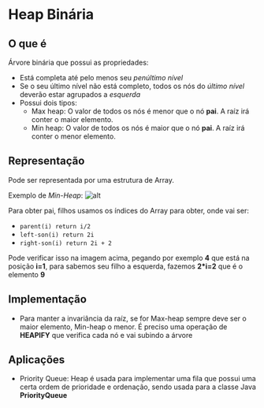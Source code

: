 # Heap Binária

## O que é

Árvore binária que possui as propriedades:

- Está completa até pelo menos seu *penúltimo nível*
- Se o seu último nível não está completo, todos os nós do *último nível* deverão estar agrupados a *esquerda*
- Possui dois tipos:
    - Max heap: O valor de todos os nós é menor que o nó **pai**. A raíz irá conter o maior elemento.
    - Min heap: O valor de todos os nós é maior que o nó **pai**. A raíz irá conter o menor elemento.

## Representação

Pode ser representada por uma estrutura de Array.

Exemplo de *Min-Heap*:
![alt](https://codigocomcafe.files.wordpress.com/2010/09/heap1.png)

Para obter pai, filhos usamos os índices do Array para obter, onde vai ser:

- `parent(i) return i/2`
- `left-son(i) return 2i`
- `right-son(i) return 2i + 2`

Pode verificar isso na imagem acima, pegando por exemplo **4** que está na posição **i=1**, para sabemos seu filho a esquerda, fazemos **2*i=2** que é o elemento **9**


## Implementação

- Para manter a invariância da raíz, se for Max-heap sempre deve ser o maior elemento, Min-heap o menor. É preciso uma operação de **HEAPIFY** que verifica cada nó e vai subindo a árvore


## Aplicações
- Priority Queue: Heap é usada para implementar uma fila que possui uma certa ordem de prioridade e ordenação, sendo usada para a classe Java **PriorityQueue**
